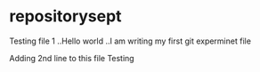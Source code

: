 # repositorysept

Testing file 1 ..Hello world ..I am writing my first git experminet file

Adding 2nd line to this file
Testing

